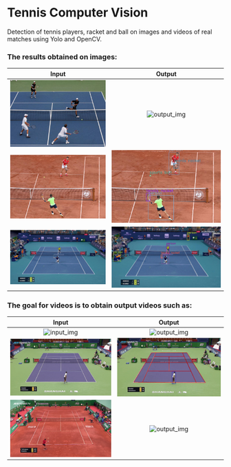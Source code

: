 # Tennis Computer Vision

Detection of tennis players, racket and ball on images and videos of real matches using Yolo and OpenCV.

### The results obtained on images:

Input            |  Output
:-------------------------:|:-------------------------:
![input_img](https://github.com/Adib-Habbou/tennis-computer-vision/blob/main/input%20images/tennis8.jpg)  |  ![output_img](https://github.com/Adib-Habbou/tennis-detection-yolo/blob/main/output%20images/detection5.png)
![input_img](https://github.com/Adib-Habbou/tennis-computer-vision/blob/main/input%20images/tennis7.jpg)  |  ![output_img](https://github.com/Adib-Habbou/tennis-computer-vision/blob/main/output%20images/detection4.png)
![input_img](https://github.com/Adib-Habbou/tennis-computer-vision/blob/main/input%20images/tennis1.jpg)  |  ![output_img](https://github.com/Adib-Habbou/tennis-computer-vision/blob/main/output%20images/detection1.png)

### The goal for videos is to obtain output videos such as:

Input            |  Output
:-------------------------:|:-------------------------:
![input_img](https://github.com/ArtLabss/tennis-tracking/blob/00cfe10b18db1e6a68800921dfbda010f90a74bb/VideoOutput/ezgif.com-gif-maker(3).gif)  |  ![output_img](https://github.com/ArtLabss/tennis-tracking/blob/0f684fdeef96a715984dc74b62b961f68ff95edc/VideoOutput/ezgif.com-gif-maker.gif)
![input_img](https://github.com/ArtLabss/tennis-tracking/blob/579fb3344935bbf4c5d08e27c99ffc6b56bed896/VideoOutput/ezgif.com-gif-maker(1).gif)  |  ![output_img](https://github.com/ArtLabss/tennis-tracking/blob/579fb3344935bbf4c5d08e27c99ffc6b56bed896/VideoOutput/ezgif.com-gif-maker(2).gif)
![input_img](https://github.com/ArtLabss/tennis-tracking/blob/06179bdd29d4424f5e19e5600802f853aaa86f22/VideoOutput/monteCarlo_input.gif)  |  ![output_img](https://github.com/ArtLabss/tennis-tracking/blob/06179bdd29d4424f5e19e5600802f853aaa86f22/VideoOutput/monteCarlo_output.gif)
